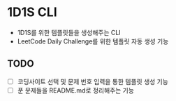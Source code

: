 # 1D1S CLI

- 1D1S를 위한 템플릿들을 생성해주는 CLI
- LeetCode Daily Challenge를 위한 템플릿 자동 생성 기능

## TODO

- [ ] 코딩사이트 선택 및 문제 번호 입력을 통한 템플릿 생성 기능
- [ ] 푼 문제들을 README.md로 정리해주는 기능
